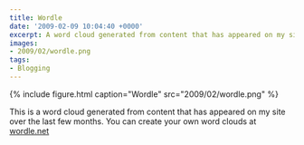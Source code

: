 ```yaml
---
title: Wordle
date: '2009-02-09 10:04:40 +0000'
excerpt: A word cloud generated from content that has appeared on my site over the last few months.
images:
- 2009/02/wordle.png
tags:
- Blogging
---
```

{% include figure.html
  caption="Wordle"
  src="2009/02/wordle.png"
%}

This is a word cloud generated from content that has appeared on my site over the last few months. You can create your own word clouds at [wordle.net][1]

[1]: http://wordle.net
